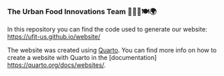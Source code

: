 ### The Urban Food Innovations Team 🌱🍎💡🍽️🌍

In this repository you can find the code used to generate our website: <https://ufit-us.github.io/website/>

The website was created using [Quarto](https://quarto.org/). You can find more info on how to create a website with Quarto in the [documentation] <https://quarto.org/docs/websites/>.
